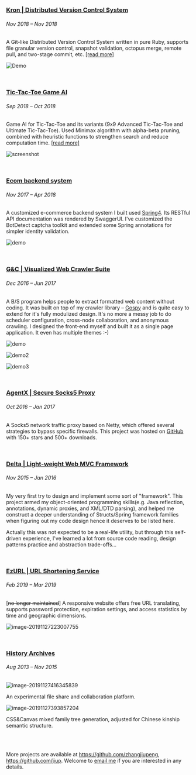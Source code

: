

### [Kron | Distributed Version Control System](https://github.com/jiup/kron)

###### Nov 2018 – Nov 2018

A Git-like Distributed Version Control System written in pure Ruby, supports file granular version control, snapshot validation, octopus merge, remote pull, and two-stage commit, etc. [[read more]](https://blog.jiupeng.me/2018/11/13/kron-dvcs/)

![Demo](https://github.com/jiup/jiup.github.io/raw/master/img/in-post/image-20190302114804609.png)

<br>



### [Tic-Tac-Toe Game AI](https://github.com/jiup/tic-tac-toe/)

###### Sep 2018 – Oct 2018

Game AI for Tic-Tac-Toe and its variants (9x9 Advanced Tic-Tac-Toe and Ultimate Tic-Tac-Toe). Used Minimax algorithm with alpha-beta pruning, combined with heuristic functions to strengthen search and reduce computation time. [[read more]](https://github.com/jiup/tic-tac-toe/blob/master/README.pdf)

![screenshot](https://github.com/jiup/jiup.github.io/raw/master/img/in-post/image-20191127824214635.png)

<br/>



### [Ecom backend system](https://github.com/jiup/ecom)

###### Nov 2017 – Apr 2018

A customized e-commerce backend system I built used [Spring4](https://spring.io/). Its RESTful API documentation was rendered by SwaggerUI. I've customized the BotDetect captcha toolkit and extended some Spring annotations for simpler identity validation.

![demo](https://github.com/jiup/ecom/raw/master/.github/DEMO_IMAGES/d4.png)

<br/>



### [G&C | Visualized Web Crawler Suite](https://github.com/jiup/chollima)

###### Dec 2016 – Jun 2017

A B/S program helps people to extract formatted web content without coding. It was built on top of my crawler library – [Gospy](https://github.com/jiup/gospy) and is quite easy to extend for it's fully modulized design. It's no more a messy job to do scheduler configuration, cross-node collaboration, and anonymous crawling. I designed the front-end myself and built it as a single page application. It even has multiple themes :-)

![demo](https://github.com/ZhangJiupeng/Chollima/raw/master/doc/demo.gif)

![demo2](https://github.com/jiup/jiup.github.io/raw/master/img/in-post/image-20191127776547934.png)

![demo3](https://github.com/jiup/jiup.github.io/raw/master/img/in-post/image-20191127695843346.png)

<br/>



### [AgentX | Secure Socks5 Proxy](https://github.com/zhangjiupeng/agentx)

###### Oct 2016 – Jan 2017

A Socks5 network traffic proxy based on Netty, which offered several strategies to bypass specific firewalls. This project was hosted on [GitHub](https://github.com/zhangjiupeng/agentx) with 150+ stars and 500+ downloads.

<br/>



### [Delta | Light-weight Web MVC Framework](https://github.com/zhangjiupeng/delta)

###### Nov 2015 – Jan 2016

My very first try to design and implement some sort of "framework". This project armed my object-oriented programming skills(e.g. Java reflection, annotations, dynamic proxies, and XML/DTD parsing), and helped me construct a deeper understanding of Structs/Spring framework families when figuring out my code design hence it deserves to be listed here.

Actually this was not expected to be a real-life utility, but through this self-driven experience, I've learned a lot from source code reading, design patterns practice and abstraction trade-offs...

<br/>



### [EzURL | URL Shortening Service](https://github.com/jiup/ezurl)

###### Feb 2019 – Mar 2019

[~~no longer maintained~~] A responsive website offers free URL translating, supports password protection, expiration settings, and access statistics by time and geographic dimensions.

![image-20191127223007755](https://github.com/jiup/jiup.github.io/raw/master/img/in-post/image-20191127164925854.png)

<br/>



### [History Archives]()

###### Aug 2013 – Nov 2015

![image-20191127416345839](https://github.com/jiup/jiup.github.io/raw/master/img/in-post/image-20191127416345839.jpg)

An experimental file share and collaboration platform.

![image-20191127393857204](https://github.com/jiup/jiup.github.io/raw/master/img/in-post/image-20191127393857204.jpg)

CSS&Canvas mixed family tree generation, adjusted for Chinese kinship semantic structure.

<br/>

<br/>

More projects are available at <https://github.com/zhangjiupeng>, <https://github.com/jiup>. Welcome to [email me](mailto:jiupeng.zhang@outlook.com) if you are interested in any details.